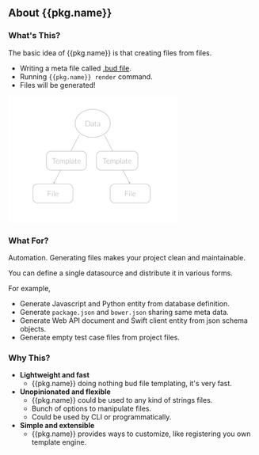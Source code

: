 About {{pkg.name}}
------

### What's This?

The basic idea of {{pkg.name}} is that creating files from files.

+ Writing a meta file called [.bud file](#spec-bud-spec).
+ Running `{{pkg.name}} render` command.
+ Files will be generated!

<img style="height:256px;" src="assets/images/coz-outline.jpg" height="256">


### What For?

Automation. Generating files makes your project clean and maintainable.

You can define a single datasource and distribute it in various forms.

For example,

+ Generate Javascript and Python entity from database definition.
+ Generate `package.json` and `bower.json` sharing same meta data.
+ Generate Web API document and Swift client entity from json schema objects.
+ Generate empty test case files from project files.


### Why This?

+ **Lightweight and fast**
    + {{pkg.name}} doing nothing bud file templating, it's very fast.
+ **Unopinionated and flexible**
    + {{pkg.name}} could be used to any kind of strings files.
    + Bunch of options to manipulate files.
    + Could be used by CLI or programmatically.
+ **Simple and extensible**
    + {{pkg.name}} provides ways to customize, like registering you own template engine.


